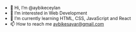 - 👋 Hi, I’m @aybikeceylan
- 👀 I’m interested in Web Development
- 🌱 I’m currently learning HTML, CSS, JavaScript and React
- 📫 How to reach me aybikesayar@gmail.com

<!---
aybikeceylan/aybikeceylan is a ✨ special ✨ repository because its `README.md` (this file) appears on your GitHub profile.
You can click the Preview link to take a look at your changes.
--->
